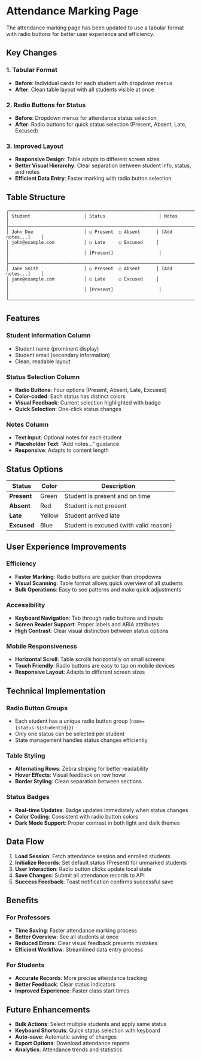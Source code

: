 # Attendance Marking Page

The attendance marking page has been updated to use a tabular format with radio buttons for better user experience and efficiency.

## Key Changes

### 1. **Tabular Format**
- **Before**: Individual cards for each student with dropdown menus
- **After**: Clean table layout with all students visible at once

### 2. **Radio Buttons for Status**
- **Before**: Dropdown menus for attendance status selection
- **After**: Radio buttons for quick status selection (Present, Absent, Late, Excused)

### 3. **Improved Layout**
- **Responsive Design**: Table adapts to different screen sizes
- **Better Visual Hierarchy**: Clear separation between student info, status, and notes
- **Efficient Data Entry**: Faster marking with radio button selection

## Table Structure

```
┌─────────────────────────────────────────────────────────────────────────────┐
│ Student                    │ Status                    │ Notes              │
├─────────────────────────────────────────────────────────────────────────────┤
│ John Doe                   │ ○ Present  ○ Absent      │ [Add notes...]    │
│ john@example.com           │ ○ Late     ○ Excused     │                    │
│                            │ [Present]                 │                    │
├─────────────────────────────────────────────────────────────────────────────┤
│ Jane Smith                 │ ○ Present  ○ Absent      │ [Add notes...]    │
│ jane@example.com           │ ○ Late     ○ Excused     │                    │
│                            │ [Present]                 │                    │
└─────────────────────────────────────────────────────────────────────────────┘
```

## Features

### **Student Information Column**
- Student name (prominent display)
- Student email (secondary information)
- Clean, readable layout

### **Status Selection Column**
- **Radio Buttons**: Four options (Present, Absent, Late, Excused)
- **Color-coded**: Each status has distinct colors
- **Visual Feedback**: Current selection highlighted with badge
- **Quick Selection**: One-click status changes

### **Notes Column**
- **Text Input**: Optional notes for each student
- **Placeholder Text**: "Add notes..." guidance
- **Responsive**: Adapts to content length

## Status Options

| Status | Color | Description |
|--------|-------|-------------|
| **Present** | Green | Student is present and on time |
| **Absent** | Red | Student is not present |
| **Late** | Yellow | Student arrived late |
| **Excused** | Blue | Student is excused (with valid reason) |

## User Experience Improvements

### **Efficiency**
- **Faster Marking**: Radio buttons are quicker than dropdowns
- **Visual Scanning**: Table format allows quick overview of all students
- **Bulk Operations**: Easy to see patterns and make quick adjustments

### **Accessibility**
- **Keyboard Navigation**: Tab through radio buttons and inputs
- **Screen Reader Support**: Proper labels and ARIA attributes
- **High Contrast**: Clear visual distinction between status options

### **Mobile Responsiveness**
- **Horizontal Scroll**: Table scrolls horizontally on small screens
- **Touch Friendly**: Radio buttons are easy to tap on mobile devices
- **Responsive Layout**: Adapts to different screen sizes

## Technical Implementation

### **Radio Button Groups**
- Each student has a unique radio button group (`name={status-${studentId}}`)
- Only one status can be selected per student
- State management handles status changes efficiently

### **Table Styling**
- **Alternating Rows**: Zebra striping for better readability
- **Hover Effects**: Visual feedback on row hover
- **Border Styling**: Clean separation between sections

### **Status Badges**
- **Real-time Updates**: Badge updates immediately when status changes
- **Color Coding**: Consistent with radio button colors
- **Dark Mode Support**: Proper contrast in both light and dark themes

## Data Flow

1. **Load Session**: Fetch attendance session and enrolled students
2. **Initialize Records**: Set default status (Present) for unmarked students
3. **User Interaction**: Radio button clicks update local state
4. **Save Changes**: Submit all attendance records to API
5. **Success Feedback**: Toast notification confirms successful save

## Benefits

### **For Professors**
- **Time Saving**: Faster attendance marking process
- **Better Overview**: See all students at once
- **Reduced Errors**: Clear visual feedback prevents mistakes
- **Efficient Workflow**: Streamlined data entry process

### **For Students**
- **Accurate Records**: More precise attendance tracking
- **Better Feedback**: Clear status indicators
- **Improved Experience**: Faster class start times

## Future Enhancements

- **Bulk Actions**: Select multiple students and apply same status
- **Keyboard Shortcuts**: Quick status selection with keyboard
- **Auto-save**: Automatic saving of changes
- **Export Options**: Download attendance reports
- **Analytics**: Attendance trends and statistics
